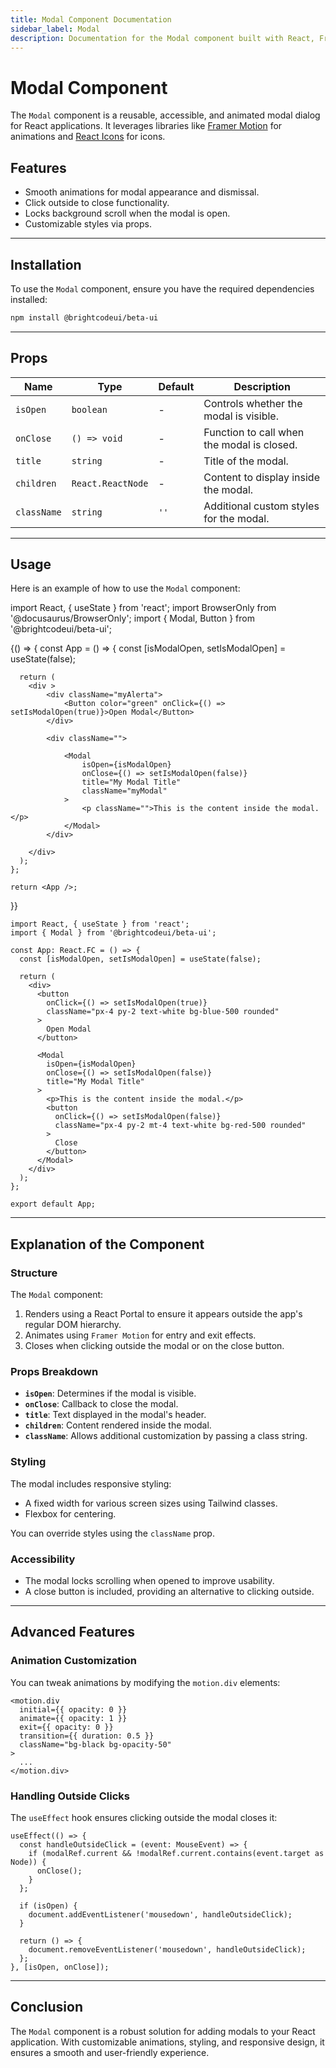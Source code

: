 ```yaml
---
title: Modal Component Documentation
sidebar_label: Modal
description: Documentation for the Modal component built with React, Framer Motion, and React Icons.
---
```


# Modal Component

The `Modal` component is a reusable, accessible, and animated modal dialog for React applications. 
It leverages libraries like [Framer Motion](https://www.framer.com/motion/) for animations and 
[React Icons](https://react-icons.github.io/react-icons/) for icons.

## Features

- Smooth animations for modal appearance and dismissal.
- Click outside to close functionality.
- Locks background scroll when the modal is open.
- Customizable styles via props.

---

## Installation

To use the `Modal` component, ensure you have the required dependencies installed:

```bash
npm install @brightcodeui/beta-ui
```

---

## Props

| Name       | Type            | Default | Description                                      |
|------------|-----------------|---------|--------------------------------------------------|
| `isOpen`   | `boolean`       | -       | Controls whether the modal is visible.          |
| `onClose`  | `() => void`    | -       | Function to call when the modal is closed.      |
| `title`    | `string`        | -       | Title of the modal.                             |
| `children` | `React.ReactNode` | -     | Content to display inside the modal.           |
| `className`| `string`        | `''`    | Additional custom styles for the modal.         |

---

## Usage

Here is an example of how to use the `Modal` component:

import React, { useState } from 'react';
import BrowserOnly from '@docusaurus/BrowserOnly';
import { Modal, Button } from '@brightcodeui/beta-ui';

<BrowserOnly>
  {() => {
    const App = () => {
      const [isModalOpen, setIsModalOpen] = useState(false);

      return (
        <div >
            <div className="myAlerta">
                <Button color="green" onClick={() => setIsModalOpen(true)}>Open Modal</Button>
            </div>

            <div className="">
            
                <Modal
                    isOpen={isModalOpen}
                    onClose={() => setIsModalOpen(false)}
                    title="My Modal Title"
                    className="myModal"
                >
                    <p className="">This is the content inside the modal.</p>
                </Modal>
            </div>

        </div>
      );
    };

    return <App />;
  }}
</BrowserOnly>



```tsx
import React, { useState } from 'react';
import { Modal } from '@brightcodeui/beta-ui';

const App: React.FC = () => {
  const [isModalOpen, setIsModalOpen] = useState(false);

  return (
    <div>
      <button
        onClick={() => setIsModalOpen(true)}
        className="px-4 py-2 text-white bg-blue-500 rounded"
      >
        Open Modal
      </button>

      <Modal
        isOpen={isModalOpen}
        onClose={() => setIsModalOpen(false)}
        title="My Modal Title"
      >
        <p>This is the content inside the modal.</p>
        <button
          onClick={() => setIsModalOpen(false)}
          className="px-4 py-2 mt-4 text-white bg-red-500 rounded"
        >
          Close
        </button>
      </Modal>
    </div>
  );
};

export default App;
```

---

## Explanation of the Component

### Structure

The `Modal` component:
1. Renders using a React Portal to ensure it appears outside the app's regular DOM hierarchy.
2. Animates using `Framer Motion` for entry and exit effects.
3. Closes when clicking outside the modal or on the close button.

### Props Breakdown

- **`isOpen`**: Determines if the modal is visible.
- **`onClose`**: Callback to close the modal.
- **`title`**: Text displayed in the modal's header.
- **`children`**: Content rendered inside the modal.
- **`className`**: Allows additional customization by passing a class string.

### Styling

The modal includes responsive styling:
- A fixed width for various screen sizes using Tailwind classes.
- Flexbox for centering.

You can override styles using the `className` prop.

### Accessibility

- The modal locks scrolling when opened to improve usability.
- A close button is included, providing an alternative to clicking outside.

---

## Advanced Features

### Animation Customization

You can tweak animations by modifying the `motion.div` elements:

```tsx
<motion.div
  initial={{ opacity: 0 }}
  animate={{ opacity: 1 }}
  exit={{ opacity: 0 }}
  transition={{ duration: 0.5 }}
  className="bg-black bg-opacity-50"
>
  ...
</motion.div>
```

### Handling Outside Clicks

The `useEffect` hook ensures clicking outside the modal closes it:

```tsx
useEffect(() => {
  const handleOutsideClick = (event: MouseEvent) => {
    if (modalRef.current && !modalRef.current.contains(event.target as Node)) {
      onClose();
    }
  };

  if (isOpen) {
    document.addEventListener('mousedown', handleOutsideClick);
  }

  return () => {
    document.removeEventListener('mousedown', handleOutsideClick);
  };
}, [isOpen, onClose]);
```

---

## Conclusion

The `Modal` component is a robust solution for adding modals to your React application. With customizable animations, styling, and responsive design, it ensures a smooth and user-friendly experience.
